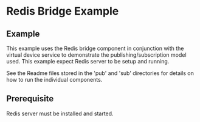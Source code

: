 # Redis Bridge Example

## Example

This example uses the Redis bridge component in conjunction with the virtual device service to demonstrate the publishing/subscription model used.
This example expect Redis server to be setup and running.

See the Readme files stored in the 'pub' and 'sub' directories for details on how to run the individual components. 

## Prerequisite
Redis server must be installed and started.
